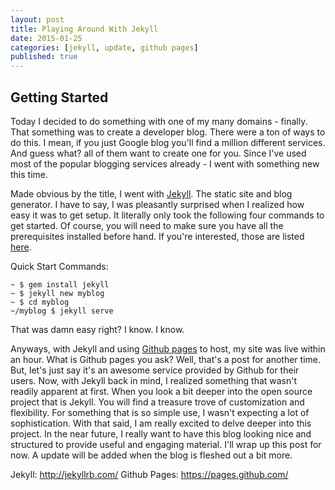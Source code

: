 ```yaml
---
layout: post
title: Playing Around With Jekyll
date: 2015-01-25
categories: [jekyll, update, github pages]
published: true
---
```


## Getting Started

Today I decided to do something with one of my many domains - finally. That something was to create
a developer blog. There were a ton of ways to do this. I mean, if you just Google blog you'll find 
a million different services. And guess what? all of them want to create one for you. Since I've used most of the popular blogging services already - I went with something new this time. 

Made obvious by the title, I went with [Jekyll](http://jekyllrb.com/ "Jekyll"). The static site and blog generator. I have to say, I was pleasantly surprised when I realized how easy it was to get setup. It literally only took the following four commands to get started. Of course, you will need to make sure you have all the prerequisites installed before hand. If you're interested, those are listed [here](http://jekyllrb.com/docs/installation/ "Requirements"). 
	
Quick Start Commands:

	~ $ gem install jekyll
	~ $ jekyll new myblog
	~ $ cd myblog
	~/myblog $ jekyll serve

That was damn easy right? I know. I know. 

Anyways, with Jekyll and using [Github pages](https://pages.github.com/ "Github") to host, my site was live within an hour. What is Github pages you ask? Well, that's a post for another time. But, let's just say it's an awesome service provided by Github for their users. Now, with Jekyll back in mind, I realized something that wasn't readily apparent at first. When you look a bit deeper into the open source project that is Jekyll. You will find a treasure trove of customization and flexibility. For something that is so simple use, I wasn't expecting a lot of sophistication. With that said, I am really excited to delve deeper into this project. In the near future, I really want to have this blog looking nice and structured to provide useful and engaging material. I'll wrap up this post for now. A update will be added when the blog is fleshed out a bit more. 

Jekyll: <http://jekyllrb.com/>
Github Pages: <https://pages.github.com/>
